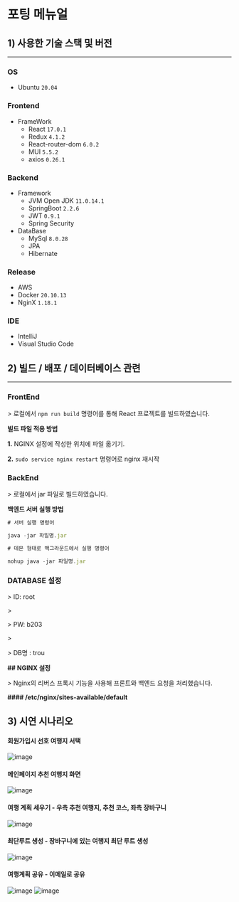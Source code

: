 # 포팅 메뉴얼

## **1) 사용한 기술 스택 및 버전**

---

### OS

- Ubuntu `20.04`

### Frontend

- FrameWork
    - React `17.0.1`
    - Redux  `4.1.2`
    - React-router-dom `6.0.2`
    - MUI `5.5.2`
    - axios `0.26.1`

### Backend

- Framework
    - JVM Open JDK `11.0.14.1`
    - SpringBoot `2.2.6`
    - JWT `0.9.1`
    - Spring Security
- DataBase
    - MySql `8.0.28`
    - JPA
    - Hibernate

### Release

- AWS
- Docker `20.10.13`
- NginX `1.18.1`

### IDE

- IntelliJ
- Visual Studio Code

## 2) 빌드 / 배포 / 데이터베이스 관련 

---

### **FrontEnd**

*>* 로컬에서 ```npm run build``` 명령어를 통해 React 프로젝트를 빌드하였습니다.

**빌드 파일 적용 방법**

**1.** NGINX 설정에 작성한 위치에 파일 옮기기.

**2.** ```sudo service nginx restart``` 명령어로 nginx 재시작

### **BackEnd**

*>* 로컬에서 jar 파일로 빌드하였습니다.

**백엔드 서버 실행 방법**

```jsx
# 서버 실행 명령어

java -jar 파일명.jar

# 데몬 형태로 백그라운드에서 실행 명령어

nohup java -jar 파일명.jar
```

### **DATABASE 설정**

*>* ID: root

*>*

*>* PW: b203

*>*

*>* DB명 : trou

**## NGINX 설정**

*>* Nginx의 리버스 프록시 기능을 사용해 프론트와 백엔드 요청을 처리했습니다.

**#### /etc/nginx/sites-available/default**

## **3) 시연 시나리오**
#### 회원가입시 선호 여행지 서택
![image](/uploads/ed16febf6e07486ee8a80f9b8bcaa9d8/image.png)

#### 메인페이지 추천 여행지 화면
![image](/uploads/63bacaad5ed142b06e496b013eda06c3/image.png)

#### 여행 계획 세우기 - 우측 추천 여행지, 추천 코스, 좌측 장바구니
![image](/uploads/bbb4344cf19a149792a1763991c0836b/image.png)

#### 최단루트 생성 - 장바구니에 있는 여행지 최단 루트 생성
![image](/uploads/57e2f1a5fea6e36ba0ce20ee44c9439e/image.png)

#### 여행계획 공유 - 이메일로 공유
![image](/uploads/d5bb96830cd3bbb82cef881516715676/image.png)
![image](/uploads/d57b040effd5f4ab9bcdae7326af8947/image.png)

